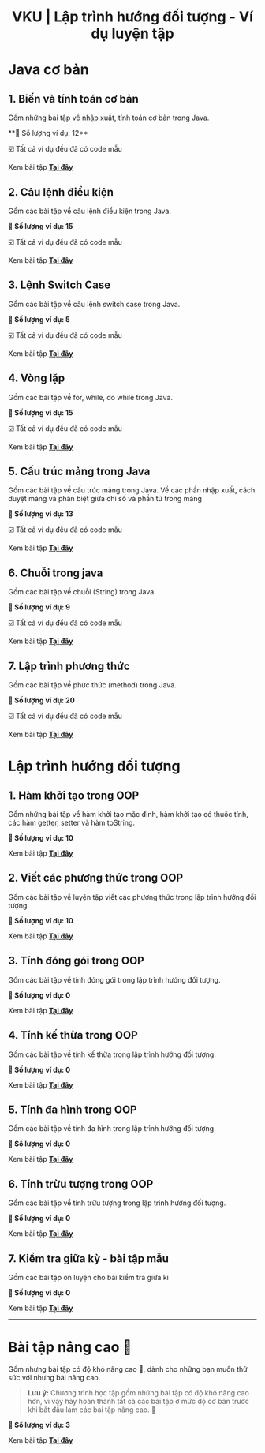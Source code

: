 <div align="center">

# VKU | Lập trình hướng đối tượng - Ví dụ luyện tập
</div>

# Java cơ bản

## 1. Biến và tính toán cơ bản

Gồm những bài tập về nhập xuất, tính toán cơ bản trong Java.

️**🎯 Số lượng ví dụ: 12**

☑️ Tất cả ví dụ đều đã có code mẫu

Xem bài tập **[Tại đây](./basic-variable-and-calculations/)**

## 2. Câu lệnh điều kiện

Gồm các bài tập về câu lệnh điều kiện trong Java.

**🎯 Số lượng ví dụ: 15**

☑️ Tất cả ví dụ đều đã có code mẫu

Xem bài tập **[Tại đây](./basic-conditional-statement/)**

## 3. Lệnh Switch Case

Gồm các bài tập về câu lệnh switch case trong Java.

**🎯 Số lượng ví dụ: 5**

☑️ Tất cả ví dụ đều đã có code mẫu

Xem bài tập **[Tại đây](./basic-switchcase/)**

## 4. Vòng lặp

Gồm các bài tập về for, while, do while trong Java.

**🎯 Số lượng ví dụ: 15**

☑️ Tất cả ví dụ đều đã có code mẫu

Xem bài tập **[Tại đây](./basic-loop/)**

## 5. Cấu trúc mảng trong Java

Gồm các bài tập về cấu trúc mảng trong Java. Về các phần nhập xuất, cách duyệt mảng và phân biệt giữa chỉ số và phần tử trong mảng

**🎯 Số lượng ví dụ: 13**

☑️ Tất cả ví dụ đều đã có code mẫu

Xem bài tập **[Tại đây](./basic-array/)**

## 6. Chuỗi trong java

Gồm các bài tập về chuỗi (String) trong Java.

**🎯 Số lượng ví dụ: 9**

☑️ Tất cả ví dụ đều đã có code mẫu

Xem bài tập **[Tại đây](./basic-string/)**

## 7. Lập trình phương thức

Gồm các bài tập về phức thức (method) trong Java.

**🎯 Số lượng ví dụ: 20**

☑️ Tất cả ví dụ đều đã có code mẫu

Xem bài tập **[Tại đây](./basic-method/)**

# Lập trình hướng đối tượng

## 1. Hàm khởi tạo trong OOP

Gồm những bài tập về hàm khởi tạo mặc định, hàm khởi tạo có thuộc tính, các hàm getter, setter và hàm toString.

**🎯 Số lượng ví dụ: 10**

Xem bài tập **[Tại đây](./oop-constructor/)**

## 2. Viết các phương thức trong OOP
Gồm các bài tập về luyện tập viết các phương thức trong lập trình hướng đối tượng.

**🎯 Số lượng ví dụ: 10**

Xem bài tập **[Tại đây](./oop-method/)**

## 3. Tính đóng gói trong OOP

Gồm các bài tập về tính đóng gói trong lập trình hướng đối tượng.

**🎯 Số lượng ví dụ: 0**

Xem bài tập **[Tại đây](./oop-encapsulation/)**

## 4. Tính kế thừa trong OOP

Gồm các bài tập về tính kế thừa trong lập trình hướng đối tượng.

**🎯 Số lượng ví dụ: 0**

Xem bài tập **[Tại đây](./oop-inheritance/)**

## 5. Tính đa hình trong OOP
Gồm các bài tập về tính đa hình trong lập trình hướng đối tượng.

**🎯 Số lượng ví dụ: 0**

Xem bài tập **[Tại đây](./oop-polymorphism/)**

## 6. Tính trừu tượng trong OOP

Gồm các bài tập về tính trừu tượng trong lập trình hướng đối tượng.

**🎯 Số lượng ví dụ: 0**

Xem bài tập **[Tại đây](./oop-abstraction/)**

## 7. Kiểm tra giữa kỳ - bài tập mẫu

Gồm các bài tập ôn luyện cho bài kiểm tra giữa kì

**🎯 Số lượng ví dụ: 0**

Xem bài tập **[Tại đây](./midterm-exam/)**

<hr>

# Bài tập nâng cao 🚀

Gồm nhưng bài tập có độ khó nâng cao 🚀, dành cho những bạn muốn thử sức với nhưng bài nâng cao.

> **Lưu ý:** Chương trình học tập gồm những bài tập có độ khó nâng cao hơn, vì vậy hãy hoàn thành tất cả các bài tập ở mức độ cơ bản trước khi bắt đầu làm các bài tập nâng cao. 🚀


**🎯 Số lượng ví dụ: 3**

Xem bài tập **[Tại đây](./advanced-exercises/)**